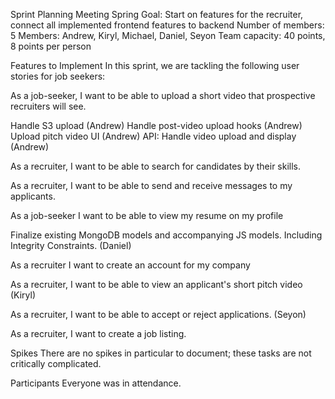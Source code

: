 Sprint Planning Meeting Spring Goal: Start on features for the recruiter, connect all implemented frontend features to backend Number of members: 5 Members: Andrew, Kiryl, Michael, Daniel, Seyon Team capacity: 40 points, 8 points per person

Features to Implement In this sprint, we are tackling the following user stories for job seekers:

As a job-seeker, I want to be able to upload a short video that prospective recruiters will see.

Handle S3 upload (Andrew) Handle post-video upload hooks (Andrew) Upload pitch video UI (Andrew) API: Handle video upload and display (Andrew)

As a recruiter, I want to be able to search for candidates by their skills.

As a recruiter, I want to be able to send and receive messages to my applicants.

As a job-seeker I want to be able to view my resume on my profile

Finalize existing MongoDB models and accompanying JS models. Including Integrity Constraints. (Daniel)

As a recruiter I want to create an account for my company

As a recruiter, I want to be able to view an applicant's short pitch video (Kiryl) 

As a recruiter, I want to be able to accept or reject applications. (Seyon)

As a recruiter, I want to create a job listing.

Spikes There are no spikes in particular to document; these tasks are not critically complicated.

Participants Everyone was in attendance.
